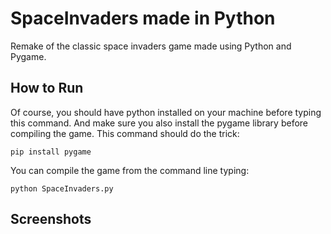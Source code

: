 # SpaceInvaders made in Python
Remake of the classic space invaders game made using Python and Pygame.

## How to Run

Of course, you should have python installed on your machine before typing this command.
And make sure you also install the pygame library before compiling the game.
This command should do the trick: 
```
pip install pygame
```

You can compile the game from the command line typing:
```
python SpaceInvaders.py
```


## Screenshots
